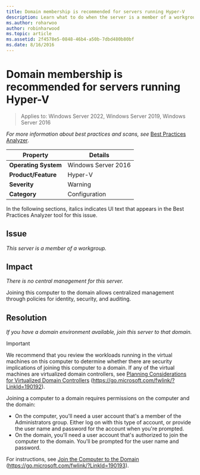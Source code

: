 ```yaml
---
title: Domain membership is recommended for servers running Hyper-V
description: Learn what to do when the server is a member of a workgroup.
ms.author: roharwoo
author: robinharwood
ms.topic: article
ms.assetid: 2f4578e5-0848-46b4-a50b-7dbd480b80bf
ms.date: 8/16/2016
---
```

# Domain membership is recommended for servers running Hyper-V

>Applies to: Windows Server 2022, Windows Server 2019, Windows Server 2016



*For more information about best practices and scans, see* [Best Practices Analyzer](/previous-versions/windows/it-pro/windows-server-2008-R2-and-2008/dd759260(v=ws.11)).

|Property|Details|
|-|-|
|**Operating System**|Windows Server 2016|
|**Product/Feature**|Hyper-V|
|**Severity**|Warning|
|**Category**|Configuration|

In the following sections, italics indicates UI text that appears in the Best Practices Analyzer tool for this issue.

## Issue

*This server is a member of a workgroup.*

## Impact

*There is no central management for this server.*

Joining this computer to the domain allows centralized management through policies for identity, security, and auditing.

## Resolution

*If you have a domain environment available, join this server to that domain.*

> [!IMPORTANT]
> We recommend that you review the workloads running in the virtual machines on this computer to determine whether there are security implications of joining this computer to a domain. If any of the virtual machines are virtualized domain controllers, see [Planning Considerations for Virtualized Domain Controllers](/previous-versions/windows/it-pro/windows-server-2008-R2-and-2008/dd348476(v=ws.10)) (https://go.microsoft.com/fwlink/?LinkId=190192).

Joining a computer to a domain requires permissions on the computer and the domain:
- On the computer, you'll need a user account that's a member of the Administrators group. Either log on with this type of account, or provide the user name and password for the account when you're prompted.
- On the domain, you'll need a user account that's authorized to join the computer to the domain. You'll be prompted for the user name and password.

For instructions, see [Join the Computer to the Domain](/previous-versions/windows/it-pro/windows-server-2008-R2-and-2008/dd894430(v=ws.10)) (https://go.microsoft.com/fwlink/?LinkId=190193).
